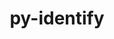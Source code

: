 ---
title: "py-identify"
layout: cache
categories: [package, v0.21.2]
meta: {"versions": ["2.5.24"], "compilers": ["gcc@=11.1.0", "gcc@=11.4.0", "gcc@=9.4.0", "oneapi@=2023.2.0"], "oss": ["ubuntu20.04"], "platforms": ["linux"], "targets": ["neoverse_v1", "ppc64le", "x86_64_v3"], "stacks": ["data-vis-sdk", "e4s", "e4s-neoverse_v1", "e4s-oneapi", "e4s-power", "root"], "num_specs": 7, "num_specs_by_stack": {"e4s-neoverse_v1": 1, "root": 7, "e4s-power": 1, "data-vis-sdk": 1, "e4s": 2, "e4s-oneapi": 2}}
spec_details: [{"hash": "btbaquzpr3d3kd7pd4yuc3agu6alvoh5", "compiler": "gcc@=11.4.0", "versions": ["2.5.24"], "os": "ubuntu20.04", "platform": "linux", "target": "neoverse_v1", "variants": ["build_system=python_pip"], "stacks": ["e4s-neoverse_v1", "root"], "size": "-", "tarball": "https://binaries.spack.io/v0.21.2/build_cache/linux-ubuntu20.04-neoverse_v1/gcc-11.4.0/py-identify-2.5.24/linux-ubuntu20.04-neoverse_v1-gcc-11.4.0-py-identify-2.5.24-btbaquzpr3d3kd7pd4yuc3agu6alvoh5.spack"}, {"hash": "qxh7x4dbp4bza4r4jsiefv3bn4s3fsmy", "compiler": "gcc@=9.4.0", "versions": ["2.5.24"], "os": "ubuntu20.04", "platform": "linux", "target": "ppc64le", "variants": ["build_system=python_pip"], "stacks": ["e4s-power", "root"], "size": "-", "tarball": "https://binaries.spack.io/v0.21.2/build_cache/linux-ubuntu20.04-ppc64le/gcc-9.4.0/py-identify-2.5.24/linux-ubuntu20.04-ppc64le-gcc-9.4.0-py-identify-2.5.24-qxh7x4dbp4bza4r4jsiefv3bn4s3fsmy.spack"}, {"hash": "6mochf7jses5sohwpcjnfhbhdio7ne5x", "compiler": "gcc@=11.1.0", "versions": ["2.5.24"], "os": "ubuntu20.04", "platform": "linux", "target": "x86_64_v3", "variants": ["build_system=python_pip"], "stacks": ["root", "data-vis-sdk"], "size": "-", "tarball": "https://binaries.spack.io/v0.21.2/build_cache/linux-ubuntu20.04-x86_64_v3/gcc-11.1.0/py-identify-2.5.24/linux-ubuntu20.04-x86_64_v3-gcc-11.1.0-py-identify-2.5.24-6mochf7jses5sohwpcjnfhbhdio7ne5x.spack"}, {"hash": "5uyme3bemypdvk3ije5u6d6wilhj77uh", "compiler": "gcc@=11.4.0", "versions": ["2.5.24"], "os": "ubuntu20.04", "platform": "linux", "target": "x86_64_v3", "variants": ["build_system=python_pip"], "stacks": ["root", "e4s"], "size": "-", "tarball": "https://binaries.spack.io/v0.21.2/build_cache/linux-ubuntu20.04-x86_64_v3/gcc-11.4.0/py-identify-2.5.24/linux-ubuntu20.04-x86_64_v3-gcc-11.4.0-py-identify-2.5.24-5uyme3bemypdvk3ije5u6d6wilhj77uh.spack"}, {"hash": "e2bkyyvbll76ggy6oicta3nvnkpqbflh", "compiler": "gcc@=11.4.0", "versions": ["2.5.24"], "os": "ubuntu20.04", "platform": "linux", "target": "x86_64_v3", "variants": ["build_system=python_pip"], "stacks": ["root", "e4s"], "size": "-", "tarball": "https://binaries.spack.io/v0.21.2/build_cache/linux-ubuntu20.04-x86_64_v3/gcc-11.4.0/py-identify-2.5.24/linux-ubuntu20.04-x86_64_v3-gcc-11.4.0-py-identify-2.5.24-e2bkyyvbll76ggy6oicta3nvnkpqbflh.spack"}, {"hash": "v74l65uzfv34k5vzqc6yxjbzioa3cua5", "compiler": "oneapi@=2023.2.0", "versions": ["2.5.24"], "os": "ubuntu20.04", "platform": "linux", "target": "x86_64_v3", "variants": ["build_system=python_pip"], "stacks": ["root", "e4s-oneapi"], "size": "-", "tarball": "https://binaries.spack.io/v0.21.2/build_cache/linux-ubuntu20.04-x86_64_v3/oneapi-2023.2.0/py-identify-2.5.24/linux-ubuntu20.04-x86_64_v3-oneapi-2023.2.0-py-identify-2.5.24-v74l65uzfv34k5vzqc6yxjbzioa3cua5.spack"}, {"hash": "cw7fd3ognisn5imxswdsajpbqkffxnri", "compiler": "oneapi@=2023.2.0", "versions": ["2.5.24"], "os": "ubuntu20.04", "platform": "linux", "target": "x86_64_v3", "variants": ["build_system=python_pip"], "stacks": ["root", "e4s-oneapi"], "size": "-", "tarball": "https://binaries.spack.io/v0.21.2/build_cache/linux-ubuntu20.04-x86_64_v3/oneapi-2023.2.0/py-identify-2.5.24/linux-ubuntu20.04-x86_64_v3-oneapi-2023.2.0-py-identify-2.5.24-cw7fd3ognisn5imxswdsajpbqkffxnri.spack"}]
---